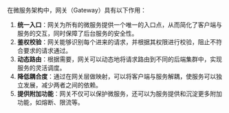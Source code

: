 在微服务架构中，网关（Gateway）具有以下作用：

1. **统一入口**：网关为所有的微服务提供一个唯一的入口点，从而简化了客户端与服务的交互，同时保障了后台服务的安全性。
2. **鉴权校验**：网关能够识别每个进来的请求，并根据其权限进行校验，阻止不符合要求的请求通过。
3. **动态路由**：根据需要，网关可以动态地将请求路由到不同的后端集群中，实现服务的灵活调度。
4. **降低耦合度**：通过在网关层做映射，可以将客户端与服务解耦，使服务可以独立发展，减少两者之间的依赖。
5. **提供附加功能**：网关不仅可以保护微服务，还可以为服务提供和沉淀更多附加功能，如熔断、限流等。
